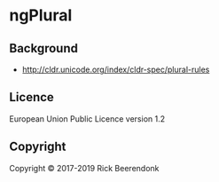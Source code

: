 # ngPlural

## Background

* http://cldr.unicode.org/index/cldr-spec/plural-rules

## Licence

European Union Public Licence version 1.2

## Copyright

Copyright © 2017-2019 Rick Beerendonk
